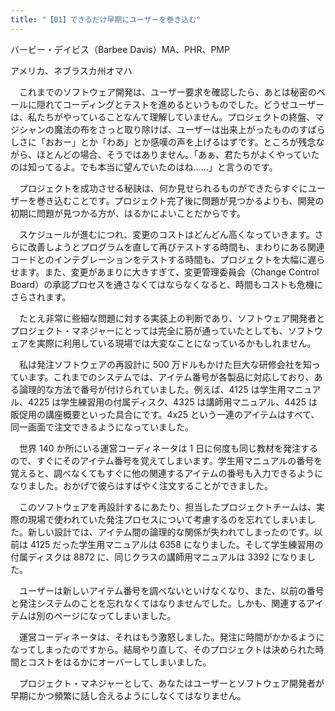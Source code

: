 ```yaml
---
title: "【01】できるだけ早期にユーザーを巻き込む"
---
```



バービー・デイビス（Barbee Davis）MA、PHR、PMP



アメリカ、ネブラスカ州オマハ


　これまでのソフトウェア開発は、ユーザー要求を確認したら、あとは秘密のベールに隠れてコーディングとテストを進めるというものでした。どうせユーザーは、私たちがやっていることなんて理解していません。プロジェクトの終盤、マジシャンの魔法の布をさっと取り除けば、ユーザーは出来上がったもののすばらしさに「おおー」とか「わあ」とか感嘆の声を上げるはずです。ところが残念ながら、ほとんどの場合、そうではありません。「あぁ、君たちがよくやっていたのは知ってるよ。でも本当に望んでいたのはね……」と言うのです。

　プロジェクトを成功させる秘訣は、何か見せられるものができたらすぐにユーザーを巻き込むことです。プロジェクト完了後に問題が見つかるよりも、開発の初期に問題が見つかる方が、はるかによいことだからです。

　スケジュールが進むにつれ、変更のコストはどんどん高くなっていきます。さらに改善しようとプログラムを直して再びテストする時間も、まわりにある関連コードとのインテグレーションをテストする時間も、プロジェクトを大幅に遅らせます。また、変更があまりに大きすぎて、変更管理委員会（Change Control Board）の承認プロセスを通さなくてはならなくなると、時間もコストも危機にさらされます。

　たとえ非常に些細な問題に対する実装上の判断であり、ソフトウェア開発者とプロジェクト・マネジャーにとっては完全に筋が通っていたとしても、ソフトウェアを実際に利用している現場では大変なことになっているかもしれません。

　私は発注ソフトウェアの再設計に 500 万ドルもかけた巨大な研修会社を知っています。これまでのシステムでは、アイテム番号が各製品に対応しており、ある論理的な方法で番号が付けられていました。例えば、4125 は学生用マニュアル、4225 は学生練習用の付属ディスク、4325 は講師用マニュアル、4425 は販促用の講座概要といった具合にです。4x25 という一連のアイテムはすべて、同一画面で注文できるようになっていました。

　世界 140 か所にいる運営コーディネータは 1 日に何度も同じ教材を発注するので、すぐにそのアイテム番号を覚えてしまいます。学生用マニュアルの番号を覚えると、調べなくてもすぐに他の関連するアイテムの番号も入力できるようになりました。おかげで彼らはすばやく注文することができました。

　このソフトウェアを再設計するにあたり、担当したプロジェクトチームは、実際の現場で使われていた発注プロセスについて考慮するのを忘れてしまいました。新しい設計では、アイテム間の論理的な関係が失われてしまったのです。以前は 4125 だった学生用マニュアルは 6358 になりました。そして学生練習用の付属ディスクは 8872 に、同じクラスの講師用マニュアルは 3392 になりました。

　ユーザーは新しいアイテム番号を調べないといけなくなり、また、以前の番号と発注システムのことを忘れなくてはなりませんでした。しかも、関連するアイテムは別のページになってしまいました。

　運営コーディネータは、それはもう激怒しました。発注に時間がかかるようになってしまったのですから。結局やり直して、そのプロジェクトは決められた時間とコストをはるかにオーバーしてしまいました。

　プロジェクト・マネジャーとして、あなたはユーザーとソフトウェア開発者が早期にかつ頻繁に話し合えるようにしなくてはなりません。
